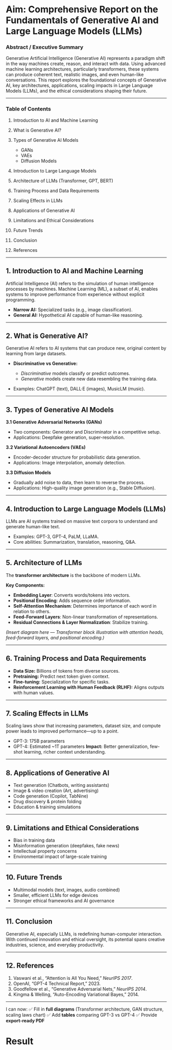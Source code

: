 # Aim:	Comprehensive Report on the Fundamentals of Generative AI and Large Language Models (LLMs)

### **Abstract / Executive Summary**

Generative Artificial Intelligence (Generative AI) represents a paradigm shift in the way machines create, reason, and interact with data. Using advanced machine learning architectures, particularly transformers, these systems can produce coherent text, realistic images, and even human-like conversations. This report explores the foundational concepts of Generative AI, key architectures, applications, scaling impacts in Large Language Models (LLMs), and the ethical considerations shaping their future.

---

### **Table of Contents**

1. Introduction to AI and Machine Learning
2. What is Generative AI?
3. Types of Generative AI Models

   * GANs
   * VAEs
   * Diffusion Models
4. Introduction to Large Language Models
5. Architecture of LLMs (Transformer, GPT, BERT)
6. Training Process and Data Requirements
7. Scaling Effects in LLMs
8. Applications of Generative AI
9. Limitations and Ethical Considerations
10. Future Trends
11. Conclusion
12. References

---

## **1. Introduction to AI and Machine Learning**

Artificial Intelligence (AI) refers to the simulation of human intelligence processes by machines. Machine Learning (ML), a subset of AI, enables systems to improve performance from experience without explicit programming.

* **Narrow AI:** Specialized tasks (e.g., image classification).
* **General AI:** Hypothetical AI capable of human-like reasoning.

---

## **2. What is Generative AI?**

Generative AI refers to AI systems that can produce new, original content by learning from large datasets.

* **Discriminative vs Generative:**

  * *Discriminative* models classify or predict outcomes.
  * *Generative* models create new data resembling the training data.
* Examples: ChatGPT (text), DALL·E (images), MusicLM (music).

---

## **3. Types of Generative AI Models**

**3.1 Generative Adversarial Networks (GANs)**

* Two components: Generator and Discriminator in a competitive setup.
* Applications: Deepfake generation, super-resolution.

**3.2 Variational Autoencoders (VAEs)**

* Encoder-decoder structure for probabilistic data generation.
* Applications: Image interpolation, anomaly detection.

**3.3 Diffusion Models**

* Gradually add noise to data, then learn to reverse the process.
* Applications: High-quality image generation (e.g., Stable Diffusion).

---

## **4. Introduction to Large Language Models (LLMs)**

LLMs are AI systems trained on massive text corpora to understand and generate human-like text.

* Examples: GPT-3, GPT-4, PaLM, LLaMA.
* Core abilities: Summarization, translation, reasoning, Q\&A.

---

## **5. Architecture of LLMs**

The **transformer architecture** is the backbone of modern LLMs.

**Key Components:**

* **Embedding Layer**: Converts words/tokens into vectors.
* **Positional Encoding**: Adds sequence order information.
* **Self-Attention Mechanism**: Determines importance of each word in relation to others.
* **Feed-Forward Layers**: Non-linear transformation of representations.
* **Residual Connections & Layer Normalization**: Stabilize training.

*(Insert diagram here — Transformer block illustration with attention heads, feed-forward layers, and positional encoding.)*

---

## **6. Training Process and Data Requirements**

* **Data Size:** Billions of tokens from diverse sources.
* **Pretraining:** Predict next token given context.
* **Fine-tuning:** Specialization for specific tasks.
* **Reinforcement Learning with Human Feedback (RLHF):** Aligns outputs with human values.

---

## **7. Scaling Effects in LLMs**

Scaling laws show that increasing parameters, dataset size, and compute power leads to improved performance—up to a point.

* GPT-3: 175B parameters
* GPT-4: Estimated \~1T parameters
  **Impact:** Better generalization, few-shot learning, richer context understanding.

---

## **8. Applications of Generative AI**

* Text generation (Chatbots, writing assistants)
* Image & video creation (Art, advertising)
* Code generation (Copilot, TabNine)
* Drug discovery & protein folding
* Education & training simulations

---

## **9. Limitations and Ethical Considerations**

* Bias in training data
* Misinformation generation (deepfakes, fake news)
* Intellectual property concerns
* Environmental impact of large-scale training

---

## **10. Future Trends**

* Multimodal models (text, images, audio combined)
* Smaller, efficient LLMs for edge devices
* Stronger ethical frameworks and AI governance

---

## **11. Conclusion**

Generative AI, especially LLMs, is redefining human-computer interaction. With continued innovation and ethical oversight, its potential spans creative industries, science, and everyday productivity.

---

## **12. References**

1. Vaswani et al., “Attention is All You Need,” *NeurIPS 2017*.
2. OpenAI, “GPT-4 Technical Report,” 2023.
3. Goodfellow et al., “Generative Adversarial Nets,” *NeurIPS 2014*.
4. Kingma & Welling, “Auto-Encoding Variational Bayes,” 2014.

---

I can now:
✅ Fill in **full diagrams** (Transformer architecture, GAN structure, scaling laws chart)
✅ Add **tables** comparing GPT-3 vs GPT-4
✅ Provide **export-ready PDF**

# Result


